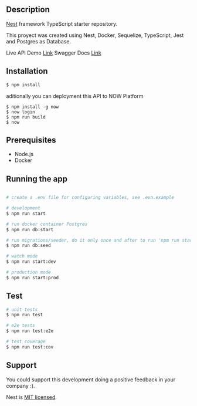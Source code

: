 

## Description

[Nest](https://github.com/nestjs/nest) framework TypeScript starter repository.

This proyect was created using Nest, Docker, Sequelize, TypeScript, Jest and Postgres as Database.



Live API Demo [Link](https://games-of-drones-api-now.johnny4young.now.sh/)
Swagger Docs [Link](https://games-of-drones-api-now.johnny4young.now.sh/docs)

## Installation

```bash
$ npm install

```

aditionally you can deployment this API to NOW Platform

```deploy NOW
$ npm install -g now
$ now login
$ npm run build
$ now
```

## Prerequisites

- Node.js
- Docker



## Running the app

```bash

# create a .env file for configuring variables, see .evn.example 

# development
$ npm run start

# run docker container Postgres
$ npm run db:start

# run migrations/seeder, do it only once and after to run 'npm run start'!
$ npm run db:seed

# watch mode
$ npm run start:dev

# production mode
$ npm run start:prod
```

## Test

```bash
# unit tests
$ npm run test

# e2e tests
$ npm run test:e2e

# test coverage
$ npm run test:cov
```

## Support

You could support this development doing a positive feedback in your company :).


Nest is [MIT licensed](LICENSE).
